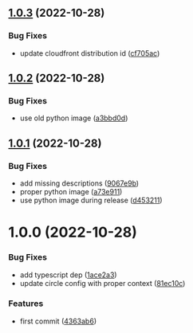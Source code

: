 ## [1.0.3](https://github.com/json-rpc-specification/meta-schema/compare/1.0.2...1.0.3) (2022-10-28)


### Bug Fixes

* update cloudfront distribution id ([cf705ac](https://github.com/json-rpc-specification/meta-schema/commit/cf705acd58965558b5b2577f100943675c115f8e))

## [1.0.2](https://github.com/json-rpc-specification/meta-schema/compare/1.0.1...1.0.2) (2022-10-28)


### Bug Fixes

* use old python image ([a3bbd0d](https://github.com/json-rpc-specification/meta-schema/commit/a3bbd0d084e0b578b0ace00bd4d61ae3fd43e269))

## [1.0.1](https://github.com/json-rpc-specification/meta-schema/compare/1.0.0...1.0.1) (2022-10-28)


### Bug Fixes

* add missing descriptions ([9067e9b](https://github.com/json-rpc-specification/meta-schema/commit/9067e9be6163cab179e00e110e9616fa2b3836da))
* proper python image ([a73e911](https://github.com/json-rpc-specification/meta-schema/commit/a73e911c850656cb9ced87c0136d4f4b40bbc343))
* use python image during release ([d453211](https://github.com/json-rpc-specification/meta-schema/commit/d4532114a7a8b1aa17a11031085d1df869d619ef))

# 1.0.0 (2022-10-28)


### Bug Fixes

* add typescript dep ([1ace2a3](https://github.com/json-rpc-specification/meta-schema/commit/1ace2a3df340c250b5ecd2034c80eb9db4f92730))
* update circle config with proper context ([81ec10c](https://github.com/json-rpc-specification/meta-schema/commit/81ec10c000043d7d58a5e045ad991a2b363cb21c))


### Features

* first commit ([4363ab6](https://github.com/json-rpc-specification/meta-schema/commit/4363ab6bc7d8037f04e4ad4f54ad35eb6e02965a))
